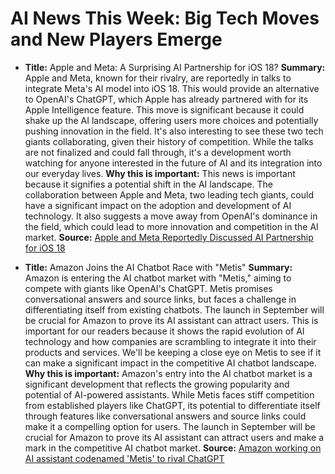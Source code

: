 # AI News This Week: Big Tech Moves and New Players Emerge

- **Title:** Apple and Meta: A Surprising AI Partnership for iOS 18?
  **Summary:** Apple and Meta, known for their rivalry, are reportedly in talks to integrate Meta's AI model into iOS 18. This would provide an alternative to OpenAI's ChatGPT, which Apple has already partnered with for its Apple Intelligence feature. This move is significant because it could shake up the AI landscape, offering users more choices and potentially pushing innovation in the field.  It's also interesting to see these two tech giants collaborating, given their history of competition.  While the talks are not finalized and could fall through, it's a development worth watching for anyone interested in the future of AI and its integration into our everyday lives.
  **Why this is important:** This news is important because it signifies a potential shift in the AI landscape. The collaboration between Apple and Meta, two leading tech giants, could have a significant impact on the adoption and development of AI technology. It also suggests a move away from OpenAI's dominance in the field, which could lead to more innovation and competition in the AI market.
  **Source:** [Apple and Meta Reportedly Discussed AI Partnership for iOS 18](https://www.macrumors.com/2024/06/24/apple-meta-talks-ai-model-ios-18/)

- **Title:** Amazon Joins the AI Chatbot Race with "Metis"
  **Summary:**  Amazon is entering the AI chatbot market with "Metis," aiming to compete with giants like OpenAI's ChatGPT. Metis promises conversational answers and source links, but faces a challenge in differentiating itself from existing chatbots. The launch in September will be crucial for Amazon to prove its AI assistant can attract users. This is important for our readers because it shows the rapid evolution of AI technology and how companies are scrambling to integrate it into their products and services.  We'll be keeping a close eye on Metis to see if it can make a significant impact in the competitive AI chatbot landscape.
  **Why this is important:** Amazon's entry into the AI chatbot market is a significant development that reflects the growing popularity and potential of AI-powered assistants. While Metis faces stiff competition from established players like ChatGPT, its potential to differentiate itself through features like conversational answers and source links could make it a compelling option for users. The launch in September will be crucial for Amazon to prove its AI assistant can attract users and make a mark in the competitive AI chatbot market.
  **Source:** [Amazon working on AI assistant codenamed 'Metis' to rival ChatGPT](https://www.businessinsider.com/amazon-ai-assistant-metis-alexa-chatbot-chatgpt-openai-2024-6)